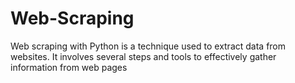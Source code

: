 # Web-Scraping
Web scraping with Python is a technique used to extract data from websites. It involves several steps and tools to effectively gather information from web pages
